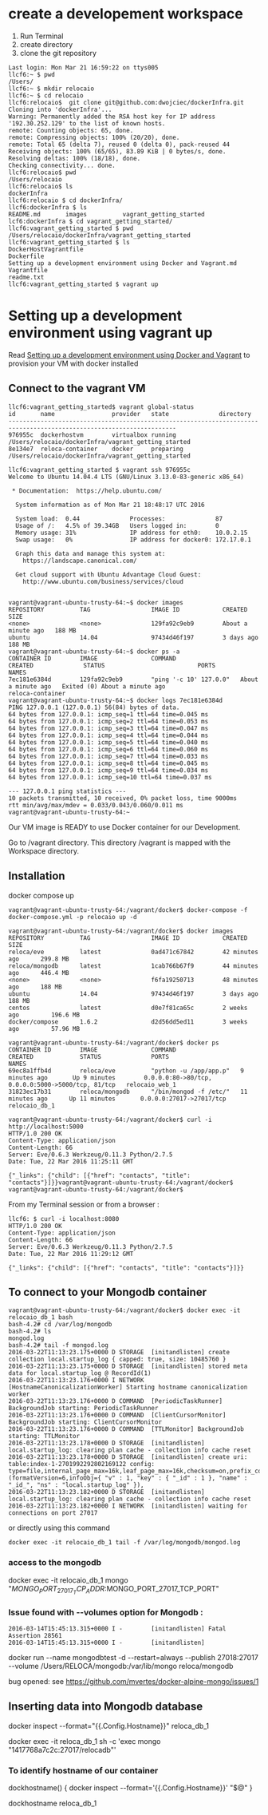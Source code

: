 # create a developement workspace
1. Run Terminal 
2. create directory
3. clone the git repository

```
Last login: Mon Mar 21 16:59:22 on ttys005
llcf6:~ $ pwd
/Users/
llcf6:~ $ mkdir relocaio
llcf6:~ $ cd relocaio
llcf6:relocaio$  git clone git@github.com:dwojciec/dockerInfra.git
Cloning into 'dockerInfra'...
Warning: Permanently added the RSA host key for IP address '192.30.252.129' to the list of known hosts.
remote: Counting objects: 65, done.
remote: Compressing objects: 100% (20/20), done.
remote: Total 65 (delta 7), reused 0 (delta 0), pack-reused 44
Receiving objects: 100% (65/65), 83.89 KiB | 0 bytes/s, done.
Resolving deltas: 100% (18/18), done.
Checking connectivity... done.
llcf6:relocaio$ pwd
/Users/relocaio
llcf6:relocaio$ ls
dockerInfra
llcf6:relocaio $ cd dockerInfra/
llcf6:dockerInfra $ ls
README.md		images			vagrant_getting_started
lcf6:dockerInfra $ cd vagrant_getting_started/
llcf6:vagrant_getting_started $ pwd
/Users/relocaio/dockerInfra/vagrant_getting_started
llcf6:vagrant_getting_started $ ls
DockerHostVagrantfile
Dockerfile
Setting up a development environment using Docker and Vagrant.md
Vagrantfile
readme.txt
llcf6:vagrant_getting_started $ vagrant up
```


# Setting up a development environment using __vagrant up__
Read [Setting up a development environment using Docker and Vagrant](https://github.com/dwojciec/dockerInfra/blob/master/vagrant_getting_started/Setting%20up%20a%20development%20environment%20using%20Docker%20and%20Vagrant.md) to provision your VM with docker installed 

## Connect to the vagrant VM
```
llcf6:vagrant_getting_started$ vagrant global-status
id       name                provider   state              directory                                                 
---------------------------------------------------------------------------------------------------------------------
976955c  dockerhostvm        virtualbox running            /Users/relocaio/dockerInfra/vagrant_getting_started 
8e134e7  reloca-container    docker     preparing          /Users/relocaio/dockerInfra/vagrant_getting_started
```

```
llcf6:vagrant_getting_started $ vagrant ssh 976955c
Welcome to Ubuntu 14.04.4 LTS (GNU/Linux 3.13.0-83-generic x86_64)

 * Documentation:  https://help.ubuntu.com/

  System information as of Mon Mar 21 18:48:17 UTC 2016

  System load:  0.44              Processes:              87
  Usage of /:   4.5% of 39.34GB   Users logged in:        0
  Memory usage: 31%               IP address for eth0:    10.0.2.15
  Swap usage:   0%                IP address for docker0: 172.17.0.1

  Graph this data and manage this system at:
    https://landscape.canonical.com/

  Get cloud support with Ubuntu Advantage Cloud Guest:
    http://www.ubuntu.com/business/services/cloud


vagrant@vagrant-ubuntu-trusty-64:~$ docker images
REPOSITORY          TAG                 IMAGE ID            CREATED              SIZE
<none>              <none>              129fa92c9eb9        About a minute ago   188 MB
ubuntu              14.04               97434d46f197        3 days ago           188 MB
vagrant@vagrant-ubuntu-trusty-64:~$ docker ps -a
CONTAINER ID        IMAGE               COMMAND                  CREATED              STATUS                          PORTS               NAMES
7ec181e6384d        129fa92c9eb9        "ping '-c 10' 127.0.0"   About a minute ago   Exited (0) About a minute ago                       reloca-container
vagrant@vagrant-ubuntu-trusty-64:~$ docker logs 7ec181e6384d
PING 127.0.0.1 (127.0.0.1) 56(84) bytes of data.
64 bytes from 127.0.0.1: icmp_seq=1 ttl=64 time=0.045 ms
64 bytes from 127.0.0.1: icmp_seq=2 ttl=64 time=0.053 ms
64 bytes from 127.0.0.1: icmp_seq=3 ttl=64 time=0.047 ms
64 bytes from 127.0.0.1: icmp_seq=4 ttl=64 time=0.044 ms
64 bytes from 127.0.0.1: icmp_seq=5 ttl=64 time=0.040 ms
64 bytes from 127.0.0.1: icmp_seq=6 ttl=64 time=0.060 ms
64 bytes from 127.0.0.1: icmp_seq=7 ttl=64 time=0.033 ms
64 bytes from 127.0.0.1: icmp_seq=8 ttl=64 time=0.045 ms
64 bytes from 127.0.0.1: icmp_seq=9 ttl=64 time=0.034 ms
64 bytes from 127.0.0.1: icmp_seq=10 ttl=64 time=0.037 ms

--- 127.0.0.1 ping statistics ---
10 packets transmitted, 10 received, 0% packet loss, time 9000ms
rtt min/avg/max/mdev = 0.033/0.043/0.060/0.011 ms
vagrant@vagrant-ubuntu-trusty-64:~

```
 Our VM image is READY to use Docker container for our Development.
 
 Go to /vagrant directory.
 This directory /vagrant is mapped with the Workspace directory. 

## Installation

docker compose up

```
vagrant@vagrant-ubuntu-trusty-64:/vagrant/docker$ docker-compose -f docker-compose.yml -p relocaio up -d

vagrant@vagrant-ubuntu-trusty-64:/vagrant/docker$ docker images
REPOSITORY          TAG                 IMAGE ID            CREATED             SIZE
reloca/eve          latest              0ad471c67842        42 minutes ago      299.8 MB
reloca/mongodb      latest              1cab766b67f9        44 minutes ago      446.4 MB
<none>              <none>              f6fa19250713        48 minutes ago      188 MB
ubuntu              14.04               97434d46f197        3 days ago          188 MB
centos              latest              d0e7f81ca65c        2 weeks ago         196.6 MB
docker/compose      1.6.2               d2d56dd5ed11        3 weeks ago         57.96 MB

vagrant@vagrant-ubuntu-trusty-64:/vagrant/docker$ docker ps
CONTAINER ID        IMAGE               COMMAND                  CREATED             STATUS              PORTS                                                NAMES
69ec8a1ffb4d        reloca/eve          "python -u /app/app.p"   9 minutes ago       Up 9 minutes        0.0.0.0:80->80/tcp, 0.0.0.0:5000->5000/tcp, 81/tcp   relocaio_web_1
31823ec17b31        reloca/mongodb      "/bin/mongod -f /etc/"   11 minutes ago      Up 11 minutes       0.0.0.0:27017->27017/tcp                             relocaio_db_1

vagrant@vagrant-ubuntu-trusty-64:/vagrant/docker$ curl -i http://localhost:5000
HTTP/1.0 200 OK
Content-Type: application/json
Content-Length: 66
Server: Eve/0.6.3 Werkzeug/0.11.3 Python/2.7.5
Date: Tue, 22 Mar 2016 11:25:11 GMT

{"_links": {"child": [{"href": "contacts", "title": "contacts"}]}}vagrant@vagrant-ubuntu-trusty-64:/vagrant/docker$ 
vagrant@vagrant-ubuntu-trusty-64:/vagrant/docker$
```

From my Terminal session or from a browser  :

```
llcf6: $ curl -i localhost:8080
HTTP/1.0 200 OK
Content-Type: application/json
Content-Length: 66
Server: Eve/0.6.3 Werkzeug/0.11.3 Python/2.7.5
Date: Tue, 22 Mar 2016 11:29:12 GMT

{"_links": {"child": [{"href": "contacts", "title": "contacts"}]}}
```

## To connect to your Mongodb container
```
vagrant@vagrant-ubuntu-trusty-64:/vagrant/docker$ docker exec -it relocaio_db_1 bash
bash-4.2# cd /var/log/mongodb
bash-4.2# ls
mongod.log
bash-4.2# tail -f mongod.log 
2016-03-22T11:13:23.175+0000 D STORAGE  [initandlisten] create collection local.startup_log { capped: true, size: 10485760 }
2016-03-22T11:13:23.175+0000 D STORAGE  [initandlisten] stored meta data for local.startup_log @ RecordId(1)
2016-03-22T11:13:23.176+0000 I NETWORK  [HostnameCanonicalizationWorker] Starting hostname canonicalization worker
2016-03-22T11:13:23.176+0000 D COMMAND  [PeriodicTaskRunner] BackgroundJob starting: PeriodicTaskRunner
2016-03-22T11:13:23.176+0000 D COMMAND  [ClientCursorMonitor] BackgroundJob starting: ClientCursorMonitor
2016-03-22T11:13:23.176+0000 D COMMAND  [TTLMonitor] BackgroundJob starting: TTLMonitor
2016-03-22T11:13:23.178+0000 D STORAGE  [initandlisten] local.startup_log: clearing plan cache - collection info cache reset
2016-03-22T11:13:23.178+0000 D STORAGE  [initandlisten] create uri: table:index-1-2701992292802169122 config: type=file,internal_page_max=16k,leaf_page_max=16k,checksum=on,prefix_compression=true,block_compressor=,,,,key_format=u,value_format=u,app_metadata=(formatVersion=6,infoObj={ "v" : 1, "key" : { "_id" : 1 }, "name" : "_id_", "ns" : "local.startup_log" }),
2016-03-22T11:13:23.182+0000 D STORAGE  [initandlisten] local.startup_log: clearing plan cache - collection info cache reset
2016-03-22T11:13:23.182+0000 I NETWORK  [initandlisten] waiting for connections on port 27017
```
or directly using this command

```
docker exec -it relocaio_db_1 tail -f /var/log/mongodb/mongod.log
```

### access to the mongodb

docker exec -it relocaio_db_1 mongo "$MONGO_PORT_27017_TCP_ADDR:$MONGO_PORT_27017_TCP_PORT"

### Issue found with --volumes option for Mongodb :

``` 2016-03-14T15:45:13.313+0000 E STORAGE  [initandlisten] WiredTiger (22) [1457970313:313814][1:0x7fd837f7ddc0], connection: : fsync: Invalid argument
2016-03-14T15:45:13.315+0000 I -        [initandlisten] Fatal Assertion 28561
2016-03-14T15:45:13.315+0000 I -        [initandlisten]
```

docker run --name mongodbtest -d --restart=always --publish 27018:27017 --volume /Users/RELOCA/mongodb:/var/lib/mongo reloca/mongodb

bug opened: 
see <https://github.com/mvertes/docker-alpine-mongo/issues/1>


## Inserting data into Mongodb database
docker inspect --format="{{.Config.Hostname}}" reloca_db_1

docker exec -it reloca_db_1 sh -c 'exec mongo "1417768a7c2c:27017/relocadb"'

### To identify hostname of our container 
dockhostname() {
  docker inspect --format='{{.Config.Hostname}}' "$@"
}

dockhostname reloca_db_1
